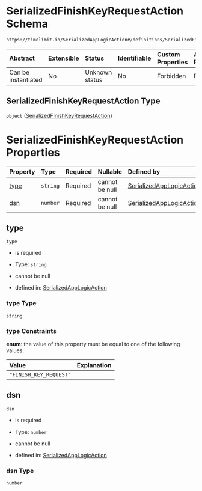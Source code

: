 # SerializedFinishKeyRequestAction Schema

```txt
https://timelimit.io/SerializedAppLogicAction#/definitions/SerializedFinishKeyRequestAction
```



| Abstract            | Extensible | Status         | Identifiable | Custom Properties | Additional Properties | Access Restrictions | Defined In                                                                                            |
| :------------------ | :--------- | :------------- | :----------- | :---------------- | :-------------------- | :------------------ | :---------------------------------------------------------------------------------------------------- |
| Can be instantiated | No         | Unknown status | No           | Forbidden         | Forbidden             | none                | [SerializedAppLogicAction.schema.json\*](SerializedAppLogicAction.schema.json "open original schema") |

## SerializedFinishKeyRequestAction Type

`object` ([SerializedFinishKeyRequestAction](serializedapplogicaction-definitions-serializedfinishkeyrequestaction.md))

# SerializedFinishKeyRequestAction Properties

| Property      | Type     | Required | Nullable       | Defined by                                                                                                                                                                                                                         |
| :------------ | :------- | :------- | :------------- | :--------------------------------------------------------------------------------------------------------------------------------------------------------------------------------------------------------------------------------- |
| [type](#type) | `string` | Required | cannot be null | [SerializedAppLogicAction](serializedapplogicaction-definitions-serializedfinishkeyrequestaction-properties-type.md "https://timelimit.io/SerializedAppLogicAction#/definitions/SerializedFinishKeyRequestAction/properties/type") |
| [dsn](#dsn)   | `number` | Required | cannot be null | [SerializedAppLogicAction](serializedapplogicaction-definitions-serializedfinishkeyrequestaction-properties-dsn.md "https://timelimit.io/SerializedAppLogicAction#/definitions/SerializedFinishKeyRequestAction/properties/dsn")   |

## type



`type`

*   is required

*   Type: `string`

*   cannot be null

*   defined in: [SerializedAppLogicAction](serializedapplogicaction-definitions-serializedfinishkeyrequestaction-properties-type.md "https://timelimit.io/SerializedAppLogicAction#/definitions/SerializedFinishKeyRequestAction/properties/type")

### type Type

`string`

### type Constraints

**enum**: the value of this property must be equal to one of the following values:

| Value                  | Explanation |
| :--------------------- | :---------- |
| `"FINISH_KEY_REQUEST"` |             |

## dsn



`dsn`

*   is required

*   Type: `number`

*   cannot be null

*   defined in: [SerializedAppLogicAction](serializedapplogicaction-definitions-serializedfinishkeyrequestaction-properties-dsn.md "https://timelimit.io/SerializedAppLogicAction#/definitions/SerializedFinishKeyRequestAction/properties/dsn")

### dsn Type

`number`
